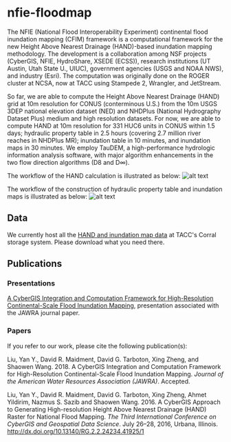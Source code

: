# nfie-floodmap
The NFIE (National Flood Interoperability Experiment) continental flood inundation mapping (CFIM) framework is a computational framework for the new Height Above Nearest Drainage (HAND)-based inundation mapping methodology. The development is a collaboration among NSF projects (CyberGIS, NFIE, HydroShare, XSEDE (ECSS)), research institutions (UT Austin, Utah State U., UIUC), government agencies (USGS and NOAA NWS), and industry (Esri). The computation was originally done on the ROGER cluster at NCSA, now at TACC using Stampede 2, Wrangler, and JetStream.

So far, we are able to compute the Height Above Nearest Drainage (HAND) grid at 10m resolution for CONUS (conterminous U.S.) from the 10m USGS 3DEP national elevation dataset (NED) and NHDPlus (National Hydrography Dataset Plus) medium and high resolution datasets. For now, we are able to compute HAND at 10m resolution for 331 HUC6 units in CONUS within 1.5 days; hydraulic property table in 2.5 hours (covering 2.7 million river reaches in NHDPlus MR); inundation table in 10 minutes, and inundation maps in 30 minutes. We employ TauDEM, a high-performance hydrologic information analysis software, with major algorithm enhancements in the two flow direction algorithms (D8 and D$\infty$).

The workflow of the HAND calculation is illustrated as below:
![alt text](https://web.corral.tacc.utexas.edu/nfiedata/docs/hand-workflow.png)

The workflow of the construction of hydraulic property table and inundation maps is illustrated as below:
![alt text](https://web.corral.tacc.utexas.edu/nfiedata/docs/inunmap-workflow.png) 

## Data
We currently host all the [HAND and inundation map data](https://web.corral.tacc.utexas.edu/nfiedata/) at TACC's Corral storage system. Please download what you need there.

## Publications
### Presentations
[A CyberGIS Integration and Computation Framework for High-Resolution Continental-Scale Flood Inundation Mapping](https://web.corral.tacc.utexas.edu/nfiedata/docs/NFIE-CFIM-JAWRA-YanLiu-20170619.pdf), presentation associated with the JAWRA journal paper.

### Papers
If you refer to our work, please cite the following publication(s):

Liu, Yan Y., David R. Maidment, David G. Tarboton, Xing Zheng, and Shaowen Wang. 2018. A CyberGIS Integration and Computation Framework for High-Resolution Continental-Scale Flood Inundation Mapping. *Journal of the American Water Resources Association (JAWRA)*. Accepted.

Liu, Yan Y., David R. Maidment, David G. Tarboton, Xing Zheng, Ahmet Yildirim, Nazmus S. Sazib and Shaowen Wang. 2016. A CyberGIS Approach to Generating High-resolution Height Above Nearest Drainage (HAND) Raster for National Flood Mapping. *The Third International Conference on CyberGIS and Geospatial Data Science*. July 26–28, 2016, Urbana, Illinois. http://dx.doi.org/10.13140/RG.2.2.24234.41925/1


